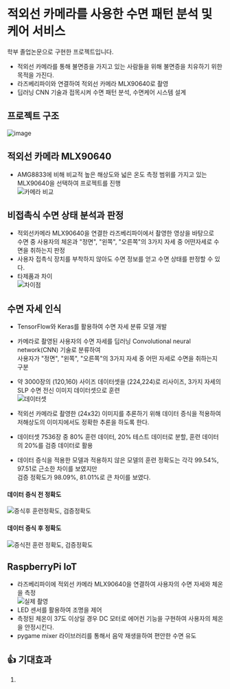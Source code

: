 # 적외선 카메라를 사용한 수면 패턴 분석 및 케어 서비스
학부 졸업논문으로 구현한 프로젝트입니다.</br>
- 적외선 카메라를 통해 불면증을 가지고 있는 사람들을 위해 불면증을 치유하기 위한 목적을 가진다. 
- 라즈베리파이와 연결하여 적외선 카메라 MLX90640로 촬영
- 딥러닝 CNN 기술과 접목시켜 수면 패턴 분석, 수면케어 시스템 설계

## 프로젝트 구조 <br>
![image](https://github.com/user-attachments/assets/58e49f3e-876c-4ab2-9105-5e05e229e547) </br>

## 적외선 카메라 MLX90640 
- AMG8833에 비해 비교적 높은 해상도와 넓은 온도 측정 범위를 가지고 있는 MLX90640을 선택하여 프로젝트를 진행</br>
![카메라 비교](https://github.com/user-attachments/assets/71914634-6933-4bf9-a766-e8fa5c9bfc57)
## 비접촉식 수면 상태 분석과 판정
 - 적외선카메라 MLX90640을 연결한 라즈베리파이에서 촬영한 영상을 바탕으로 </br>
 수면 중 사용자의 체온과 "정면", "왼쪽", "오른쪽"의 3가지 자세 중 어떤자세로 수면을 취하는지 판정
 - 사용자 접촉식 장치를 부착하지 않아도 수면 정보를 얻고 수면 상태를 판정할 수 있다.
 - 타제품과 차이</br>
 ![차이점](https://github.com/user-attachments/assets/a4cebb5b-7827-428d-a437-62d8dd9bbb91)
   
## 수면 자세 인식
- TensorFlow와 Keras를 활용하여 수면 자세 분류 모델 개발
- 카메라로 촬영된 사용자의 수면 자세를 딥러닝 Convolutional neural network(CNN) 기술로 분류하여</br>
사용자가 "정면", "왼쪽", "오른쪽"의 3가지 자세 중 어떤 자세로 수면을 취하는지 구분
- 약 3000장의 (120,160) 사이즈 데이터셋을 (224,224)로 리사이즈, 3가지 자세의 SLP 수면 전신 이미지 데이터셋으로 훈련</br>
![데이터셋](https://github.com/user-attachments/assets/10a797dd-693f-466c-83a4-6560cc810bcc)

- 적외선 카메라로 촬영한 (24x32) 이미지를 추론하기 위해 데이터 증식을 적용하여 저해상도의 이미지에서도 정확한 추론을 하도록 한다.
- 데이터셋 7536장 중 80% 훈련 데이터, 20% 테스트 데이터로 분할, 훈련 데이터의 20%를 검증 데이터로 활용
- 데이터 증식을 적용한 모델과 적용하지 않은 모델의 훈련 정확도는 각각 99.54%, 97.51로 근소한 차이를 보였지만</br>
검증 정확도가 98.09%, 81.01%로 큰 차이를 보였다.</br>
#### 데이터 증식 전 정확도
![증식후 훈련정확도, 검증정확도](https://github.com/user-attachments/assets/4c8ccd2f-d301-402a-848c-a1ec419315e6)

#### 데이터 증식 후 정확도
![증식전 훈련 정확도, 검증정확도](https://github.com/user-attachments/assets/871c1391-b98b-462b-9a54-34420bc5d84a)

## RaspberryPi IoT
- 라즈베리파이에 적외선 카메라 MLX90640을 연결하여 사용자의 수면 자세와 체온을 측정</br>
![실제 촬영](https://github.com/user-attachments/assets/c6b035f4-ec67-4b19-a5c1-2c31fcadbfb1)
- LED 센서를 활용하여 조명을 제어
- 측정된 체온이 37도 이상일 경우 DC 모터로 에어컨 기능을 구현하여 사용자의 체온을 안정시킨다.
-  pygame mixer 라이브러리를 통해서 음악 재생을하여 편안한 수면 유도  

## 👍 기대효과
1. 
